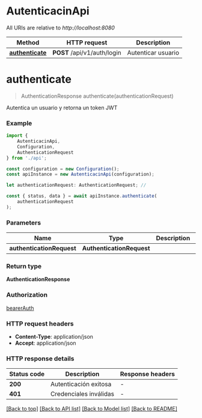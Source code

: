 # AutenticacinApi

All URIs are relative to *http://localhost:8080*

|Method | HTTP request | Description|
|------------- | ------------- | -------------|
|[**authenticate**](#authenticate) | **POST** /api/v1/auth/login | Autenticar usuario|

# **authenticate**
> AuthenticationResponse authenticate(authenticationRequest)

Autentica un usuario y retorna un token JWT

### Example

```typescript
import {
    AutenticacinApi,
    Configuration,
    AuthenticationRequest
} from './api';

const configuration = new Configuration();
const apiInstance = new AutenticacinApi(configuration);

let authenticationRequest: AuthenticationRequest; //

const { status, data } = await apiInstance.authenticate(
    authenticationRequest
);
```

### Parameters

|Name | Type | Description  | Notes|
|------------- | ------------- | ------------- | -------------|
| **authenticationRequest** | **AuthenticationRequest**|  | |


### Return type

**AuthenticationResponse**

### Authorization

[bearerAuth](../README.md#bearerAuth)

### HTTP request headers

 - **Content-Type**: application/json
 - **Accept**: application/json


### HTTP response details
| Status code | Description | Response headers |
|-------------|-------------|------------------|
|**200** | Autenticación exitosa |  -  |
|**401** | Credenciales inválidas |  -  |

[[Back to top]](#) [[Back to API list]](../README.md#documentation-for-api-endpoints) [[Back to Model list]](../README.md#documentation-for-models) [[Back to README]](../README.md)

